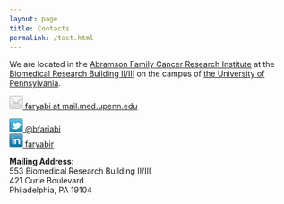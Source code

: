 ```yaml
---
layout: page
title: Contacts 
permalink: /tact.html
---
```


We are located in the [Abramson Family Cancer Research Institute](http://www.afcri.upenn.edu/) at the [Biomedical Research Building II/III](http://www.facilities.upenn.edu/maps?location_type=All&search=brb&glid=) on the campus of [the University of Pennsylvania](http://www.upenn.edu/).


![faryabi](assets/email-24x24.png "email")[  faryabi at mail.med.upenn.edu](mailto:faryabi@mail.medu.upenn.edu)    
<!-- ![faryabi](assets/email-24x24.png "email")[  faryabir at uphs.upenn.edu](mailto:faryabir@uphs.upenn.edu)-->


[![@bfariabi](assets/twitter-24x24.png "@bfariabi")](https://twitter.com/bfariabi)[  @bfariabi](https://twitter.com/bfariabi)    
[![@bfariabi](assets/linkedin-24x24.png "faryabir")](https://www.linkedin.com/in/faryabir)[  faryabir](https://www.linkedin.com/in/faryabir) 

<!--![Mailing Address](assets/email-24x24.png "Mail")-->
**Mailing Address**:    
    553 Biomedical Research Building II/III    
    421 Curie Boulevard    
    Philadelphia, PA 19104    

